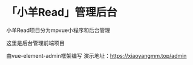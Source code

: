 # 「小羊Read」管理后台
小羊Read项目分为mpvue小程序和后台管理

这里是后台管理前端项目

由vue-element-admin框架编写
演示地址：https://xiaoyangmm.top/admin